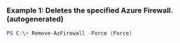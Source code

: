 
### Example 1: Deletes the specified Azure Firewall. (autogenerated)
```powershell
PS C:\> Remove-AzFirewall -Force {Force}


